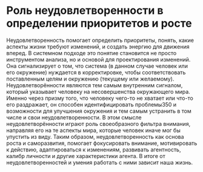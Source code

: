 # Роль неудовлетворенности в определении приоритетов и росте

Неудовлетворенность помогает определить приоритеты, понять, какие аспекты жизни требуют изменений, и создать энергию для движения вперед. В системном подходе это понятие становится не просто инструментом анализа, но и основой для проектирования изменений. Она сигнализирует о том, что система (в данном случае человек или его окружение) нуждается в корректировке, чтобы соответствовать поставленным целям и окружению (текущему или желаемому).
Неудовлетворённости являются тем самым внутренним сигналом, который указывает человеку на несовершенства окружающего мира. Именно через призму того, что человеку чего-то не хватает или что-то его раздражает, он способен идентифицировать проблемы350 и возможности для улучшения окружения и тем самым устранить в том числе и свои неудовлетворенности. В этом смысле неудовлетворённости играют роль своеобразного фильтра внимания, направляя его на те аспекты мира, которые человек иначе мог бы упустить из виду.
Таким образом, неудовлетворенность как основа роста и саморазвития, помогает фокусировать внимание, мотивировать к действию, адаптироваться к изменениям, развивать агентность, калибр личности и другие характеристики агента. В итоге от неудовлетворенностей и умения работать с ними зависит наша жизнь.
